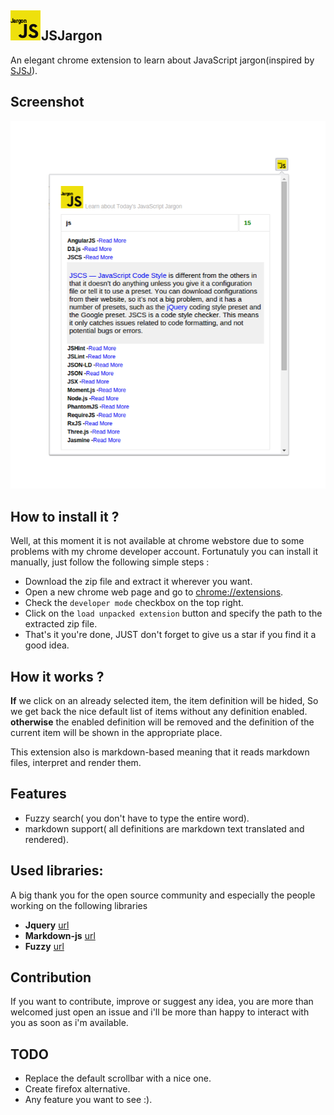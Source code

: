 ## ![](./assets/img/icon48.png)JSJargon
An elegant chrome extension to learn about JavaScript jargon(inspired by [SJSJ](https://github.com/HugoGiraudel/SJSJ)).

## Screenshot
![](./assets/img/screenshot.png)

## How to install it ?
Well, at this moment it is not available at chrome webstore due to some problems with my chrome developer account.
Fortunatuly you can install it manually, just follow the following simple steps :

* Download the zip file and extract it wherever you want.
* Open a new chrome web page and go to
[chrome://extensions](chrome://extensions).
* Check the ``developer mode`` checkbox on the top right.
* Click on the ``load unpacked extension`` button and specify the path to the extracted zip file.
* That's it you're done, JUST don't forget to give us a star if you find it a good idea.

## How it works ?

**If** we click on an already selected item, the item definition
will be hided,
So we get back the nice default list of items without any definition enabled.
 **otherwise** the enabled definition will be removed and
 the definition of the current item will be shown in the
 appropriate place.

This extension also is markdown-based meaning that it reads markdown files, interpret and render them.

## Features

* Fuzzy search( you don't have to type the entire word).
* markdown support( all definitions are markdown text translated and rendered).

## Used libraries:

A big thank you for the open source community and especially the people working on the following libraries
* **Jquery** [url](https://code.jquery.com/jquery-2.1.4.min.js)
* **Markdown-js** [url](https://github.com/evilstreak/markdown-js)
* **Fuzzy**  [url](https://github.com/mattyork/fuzzy)

## Contribution
If you want to contribute, improve or suggest any idea,
you are more than welcomed just open an issue and i'll be more than happy to interact with you as soon as i'm available.

## TODO
* Replace the default scrollbar with a nice one.
* Create firefox alternative.
* Any feature you want to see :).
